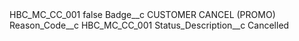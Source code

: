 <?xml version="1.0" encoding="UTF-8"?>
<CustomMetadata xmlns="http://soap.sforce.com/2006/04/metadata" xmlns:xsi="http://www.w3.org/2001/XMLSchema-instance" xmlns:xsd="http://www.w3.org/2001/XMLSchema">
    <label>HBC_MC_CC_001</label>
    <protected>false</protected>
    <values>
        <field>Badge__c</field>
        <value xsi:type="xsd:string">CUSTOMER CANCEL (PROMO)</value>
    </values>
    <values>
        <field>Reason_Code__c</field>
        <value xsi:type="xsd:string">HBC_MC_CC_001</value>
    </values>
    <values>
        <field>Status_Description__c</field>
        <value xsi:type="xsd:string">Cancelled</value>
    </values>
</CustomMetadata>
